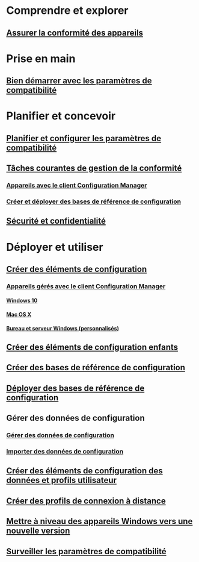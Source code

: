 # Comprendre et explorer
## [Assurer la conformité des appareils](understand/ensure-device-compliance.md)

# Prise en main
## [Bien démarrer avec les paramètres de compatibilité](get-started/get-started-with-compliance-settings.md)

# Planifier et concevoir
## [Planifier et configurer les paramètres de compatibilité](plan-design/plan-for-and-configure-compliance-settings.md)
## [Tâches courantes de gestion de la conformité](plan-design/common-tasks-for-managing-compliance.md)
### [Appareils avec le client Configuration Manager](plan-design/common-tasks-for-managing-compliance-on-devices-with-the-client.md)
### [Créer et déployer des bases de référence de configuration](plan-design/common-tasks-for-creating-and-deploying-configuration-baselines.md)
## [Sécurité et confidentialité](plan-design/security-and-privacy-for-compliance-settings.md)

# Déployer et utiliser

## [Créer des éléments de configuration](deploy-use/create-configuration-items.md)
### [Appareils gérés avec le client Configuration Manager](deploy-use/configuration-items-for-devices-managed-with-the-client.md)
#### [Windows 10](deploy-use/create-configuration-items-for-windows-10-devices-managed-with-the-client.md)
#### [Mac OS X](deploy-use/create-configuration-items-for-mac-os-x-devices-managed-with-the-client.md)
#### [Bureau et serveur Windows (personnalisés)](deploy-use/create-custom-configuration-items-for-windows-desktop-and-server-computers-managed-with-the-client.md)
## [Créer des éléments de configuration enfants](deploy-use/create-child-configuration-items.md)

## [Créer des bases de référence de configuration](deploy-use/create-configuration-baselines.md)
## [Déployer des bases de référence de configuration](deploy-use/deploy-configuration-baselines.md)

## Gérer des données de configuration
### [Gérer des données de configuration](deploy-use/management-tasks-for-configuration-data.md)
### [Importer des données de configuration](deploy-use/import-configuration-data.md)

## [Créer des éléments de configuration des données et profils utilisateur](deploy-use/create-user-data-and-profiles-configuration-items.md)
## [Créer des profils de connexion à distance](deploy-use/create-remote-connection-profiles.md)
## [Mettre à niveau des appareils Windows vers une nouvelle version](deploy-use/upgrade-windows-version.md)
## [Surveiller les paramètres de compatibilité](deploy-use/monitor-compliance-settings.md)
